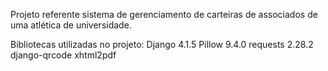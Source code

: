 Projeto referente sistema de gerenciamento de carteiras de associados de uma atlética de universidade.

Bibliotecas utilizadas no projeto:
Django 4.1.5
Pillow 9.4.0
requests 2.28.2
django-qrcode
xhtml2pdf
